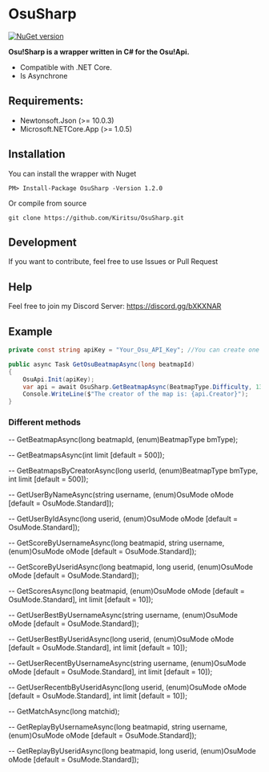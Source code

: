 # OsuSharp

[![NuGet version](https://badge.fury.io/nu/OsuSharp.svg)](https://badge.fury.io/nu/OsuSharp)

**Osu!Sharp is a wrapper written in C# for the Osu!Api.**

- Compatible with .NET Core. 
- Is Asynchrone

## Requirements:

- Newtonsoft.Json (>= 10.0.3)
- Microsoft.NETCore.App (>= 1.0.5)

## Installation

You can install the wrapper with Nuget

```
PM> Install-Package OsuSharp -Version 1.2.0
```

Or compile from source

```git
git clone https://github.com/Kiritsu/OsuSharp.git
```

## Development

If you want to contribute, feel free to use Issues or Pull Request

## Help

Feel free to join my Discord Server: https://discord.gg/bXKXNAR

## Example

```cs
private const string apiKey = "Your_Osu_API_Key"; //You can create one here: https://osu.ppy.sh/p/api

public async Task GetOsuBeatmapAsync(long beatmapId)
{
    OsuApi.Init(apiKey);
    var api = await OsuSharp.GetBeatmapAsync(BeatmapType.Difficulty, 1317488);
    Console.WriteLine($"The creator of the map is: {api.Creator}");
}
```

### Different methods

-- GetBeatmapAsync(long beatmapId, (enum)BeatmapType bmType);

-- GetBeatmapsAsync(int limit [default = 500]);

-- GetBeatmapsByCreatorAsync(long userId, (enum)BeatmapType bmType, int limit [default = 500]);

-- GetUserByNameAsync(string username, (enum)OsuMode oMode [default = OsuMode.Standard]);

-- GetUserByIdAsync(long userid, (enum)OsuMode oMode [default = OsuMode.Standard]);

-- GetScoreByUsernameAsync(long beatmapid, string username, (enum)OsuMode oMode [default = OsuMode.Standard]);

-- GetScoreByUseridAsync(long beatmapid, long userid, (enum)OsuMode oMode [default = OsuMode.Standard]);

-- GetScoresAsync(long beatmapid, (enum)OsuMode oMode [default = OsuMode.Standard], int limit [default = 10]);

-- GetUserBestByUsernameAsync(string username, (enum)OsuMode oMode [default = OsuMode.Standard]);

-- GetUserBestByUseridAsync(long userid, (enum)OsuMode oMode [default = OsuMode.Standard], int limit [default = 10]);

-- GetUserRecentByUsernameAsync(string username, (enum)OsuMode oMode [default = OsuMode.Standard], int limit [default = 10]);

-- GetUserRecentbByUseridAsync(long userid, (enum)OsuMode oMode [default = OsuMode.Standard], int limit [default = 10]);

-- GetMatchAsync(long matchid);

-- GetReplayByUsernameAsync(long beatmapid, string username, (enum)OsuMode oMode [default = OsuMode.Standard]);

-- GetReplayByUseridAsync(long beatmapid, long userid, (enum)OsuMode oMode [default = OsuMode.Standard]);
